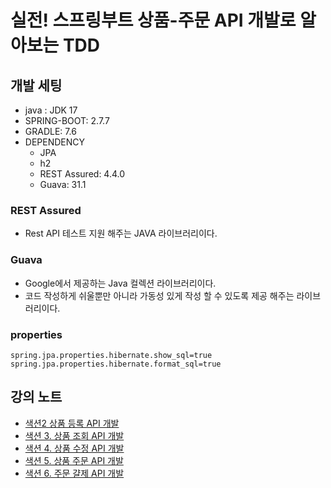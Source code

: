 # 실전! 스프링부트 상품-주문 API 개발로 알아보는 TDD

## 개발 세팅
- java : JDK 17
- SPRING-BOOT: 2.7.7
- GRADLE: 7.6
- DEPENDENCY
  - JPA
  - h2
  - REST Assured: 4.4.0
  - Guava: 31.1

### REST Assured
- Rest API 테스트 지원 해주는 JAVA 라이브러리이다. 

### Guava
- Google에서 제공하는 Java 컬렉션 라이브러리이다. 
- 코드 작성하게 쉬울뿐만 아니라 가동성 있게 작성 할 수 있도록 제공 해주는 라이브러리이다.

### properties
```properties
spring.jpa.properties.hibernate.show_sql=true
spring.jpa.properties.hibernate.format_sql=true
```

## 강의 노트
- [색션2 상품 등록 API 개발](./description/CH02%20상품%20등록%20API%20개발.md)
- [색션 3. 상품 조회 API 개발](./description/CH03%20상품%20조회%20기능%20구현하기.md)
- [색션 4. 상품 수정 API 개발](./description/CH04%20상품%20수정%20API%20개발.md)
- [색션 5. 상품 주문 API 개발](./description/CH05%20상품%20주문%20API%20개발.md)
- [색션 6. 주문 걀제 API 개발](./description/CH06%20주문%20결제%20API%20개발.md)
